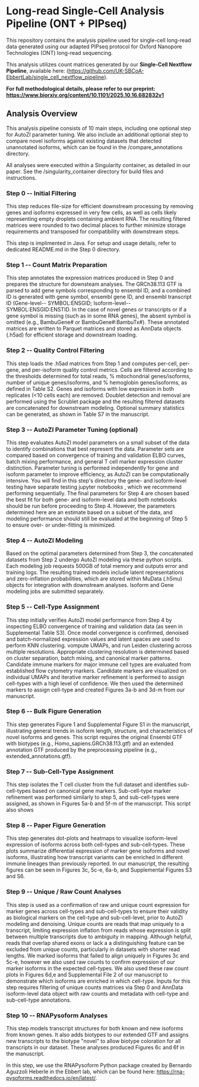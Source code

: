 # Long-read Single-Cell Analysis Pipeline (ONT + PIPseq)

This repository contains the analysis pipeline used for single-cell long-read data generated using our adapted PIPseq protocol for Oxford Nanopore Technologies (ONT) long-read sequencing. 

This analysis utilizes count matrices generated by our **Single-Cell Nextflow Pipeline**, available here: (https://github.com/UK-SBCoA-EbbertLab/single_cell_nextflow_pipeline).

**For full methodological details, please refer to our preprint: https://www.biorxiv.org/content/10.1101/2025.10.16.682832v1**

## Analysis Overview
This analysis pipeline consists of 10 main steps, including one optional step for AutoZI parameter tuning. We also include an additional optional step to compare novel isoforms against existing datasets that detected unannotated isoforms, which can be found in the /compare_annotations directory. 

All analyses were executed within a Singularity container, as detailed in our paper. See the /singularity_container directory for build files and instructions.

### Step 0 -- Initial Filtering
This step reduces file-size for efficient downstream processing by removing genes and isoforms expressed in very few cells, as well as cells likely representing empty droplets containing ambient RNA. The resulting filtered matrices were rounded to two decimal places to further minimize storage requirements and transposed for compatibility with downstream steps. 

This step is implimented in Java. For setup and usage details, refer to dedicated README.md in the Step 0 directory.

### Step 1 -- Count Matrix Preparation
This step annotates the expression matrices produced in Step 0 and prepares the structure for downsteam analyses. The GRCh38.113 GTF is parsed to add gene symbols corresponding to ensembl ID, and a combined ID  is generated with gene symbol, ensembl gene ID, and ensembl transcript ID (Gene-level-- SYMBOL:ENSGID; Isoform-level--SYMBOL:ENSGID:ENSTID. In the case of novel genes or transcripts or if a gene symbol is missing (such as in some RNA genes), the absent symbol is omitted (e.g., BambuGene# or BambuGene#:BambuTx#). These annotated matrices are written to Parquet matrices and stored as AnnData objects (.h5ad) for efficient storage and downstream loading.

### Step 2 -- Quality Control Filtering
This step loads the .h5ad matrices from Step 1 and computes per-cell, per-gene, and per-isoform quality control metrics. Cells are filtered according to the thresholds determined for total reads, % mitochondrial genes/isoforms, number of unique genes/isoforms, and % hemoglobin genes/isoforms, as defined in Table S2. Genes and isoforms with low expression in both replicates (<10 cells each) are removed. Doublet detection and removal are performed using the Scrublet package and the resulting filtered datasets are concatenated for downstream modeling. Optional summary statistics can be generated, as shown in Table S7 in the manuscript.

### Step 3 -- AutoZI Parameter Tuning (optional)
This step evaluates AutoZI model parameters on a small subset of the data to identify combinations that best represent the data. Parameter sets are compared based on convergence of training and validation ELBO curves, batch mixing performance, and general T cell marker expression cluster distinction. Parameter tuning is performed independently for gene and isoform parameter to improve efficiency, as AutoZI can be computationally intensive. You will find in this step's directory the gene- and isoform-level testing have separate testing jupyter notebooks , which we recommend performing sequentially. The final parameters for Step 4 are chosen based the best fit for both gene- and isoform-level data and both notebooks should be run before proceeding to Step 4. However, the parameters determined here are an estimate based on a subset of the data, and modeling performance should still be evaluated at the beginning of Step 5 to ensure over- or under-fitting is minimized.

### Step 4 -- AutoZI Modeling
Based on the optimal parameters determined from Step 3, the concatenated datasets from Step 2 undergo AutoZI modeling via these python scripts. Each modeling job requests 500GB of total memory and outputs error and training logs. The resulting trained models include latent representations and zero-inflation probabilities, which are stored within MuData (.h5mu) objects for integration with downstream analyses. Isoform and Gene modeling jobs are submitted separately. 

### Step 5 -- Cell-Type Assignment
This step initially verifies AutoZI model performance from Step 4 by inspecting ELBO convergence of training and validation data (as seen in Supplemental Table S3). Once model convergence is confirmed, denoised and batch-normalized expression values and latent spaces are used to perform KNN clustering. vompute UMAPs, and run Leiden clustering across multiple resolutions. Appropriate clustering resolution is determined based on cluster separation, batch mixing, and canonical marker patterns. Candidate immune markers for major immune cell types are evaluated from established flow cytometry markers. Candidate markers are visualized on individual UMAPs and iterative marker refinement is performed to assign cell-types with a high level of confidence. We then used the determined markers to assign cell-type and created Figures 3a-b and 3d-m from our manuscript. 

### Step 6 -- Bulk Figure Generation
This step generates Figure 1 and Supplemental Figure S1 in the manuscript, illustrating general trends in isoform length, structure, and characteristics of novel isoforms and genes. This script requires the original Ensembl GTF with biotypes (e.g., Homo_sapiens.GRCh38.113.gtf) and an extended annotation GTF produced by the preprocessing pipeline (e.g., extended_annotations.gtf). 

### Step 7 -- Sub-Cell-Type Assignment
This step isolates the T cell cluster from the full dataset and identifies sub-cell-types based on canonical gene markers. Sub-cell-type marker refinement was performed similarly to step 5, and sub-cell-types were assigned, as shown in Figures 5a-b and 5f-m of the manuscript. This script also shows 

### Step 8 -- Paper Figure Generation
This step generates dot-plots and heatmaps to visualize isoform-level expression of isoforms across both cell-types and sub-cell-types. These plots summarize differential expression of marker gene isoforms and novel isoforms, illustrating how transcript variants can be enriched in different immune lineages than previously reported. In our manuscript, the resulting figures can be seen in Figures 3c, 5c-e, 6a-b, and Supplemental Figures S3 and S6. 

### Step 9 -- Unique / Raw Count Analyses
This step is used as a confirmation of raw and unique count expression for marker genes across cell-types and sub-cell-types to ensure their validity as biological markers on the cell-type and sub-cell-level, prior to AutoZI modeling and denoising. Unique counts are reads that map uniquely to a transcript, limiting expression inflation from reads whose expression is split between multiple transcripts due to ambiguity in mapping. Although helpful, reads that overlap shared exons or lack a a distinguishing feature can be excluded from unique counts, particularly in datasets with shorter read lengths. We marked isoforms that failed to align uniquely in Figures 3c and 5c-e, however we also used raw counts to confirm expression of our marker isoforms in the expected cell-types. We also used these raw count plots in Figures 6d,e and Supplemental File 2 of our manuscript to demonstrate which isoforms are enriched in which cell-type. Inputs for this step requires filtering of unique counts matrices via Step 0 and AnnData isoform-level data object with raw counts and metadata with cell-type and sub-cell-type annotations.

### Step 10 -- RNAPysoform Analyses
This step models transcript structures for both known and new isoforms from known genes. It also adds biotypes to our extended GTF and assigns new transcripts to the biotype "novel" to allow biotype coloration for all transcripts in our dataset. These analyses produced Figures 6c and 6f in the manuscript.  

In this step, we use the RNAPysoform Python package created by Bernardo Aguzzoli Heberle in the Ebbert lab, which can be found here: https://rna-pysoforms.readthedocs.io/en/latest/. 


